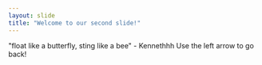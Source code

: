 ```yaml
---
layout: slide
title: "Welcome to our second slide!"
---
```

"float like a butterfly, sting like a bee" - Kennethhh
Use the left arrow to go back!
